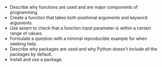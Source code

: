 -   Describe why functions are used and are major components of programming.
-   Create a function that takes both positional arguments and keyword arguments.
-   Use assert to check that a function input parameter is within a certain range of values.
-   Formulate a question with a minimal reproducible example for when seeking help.
-   Describe why packages are used and why Python doesn't include all the packages by default.
-   Install and use a package.
